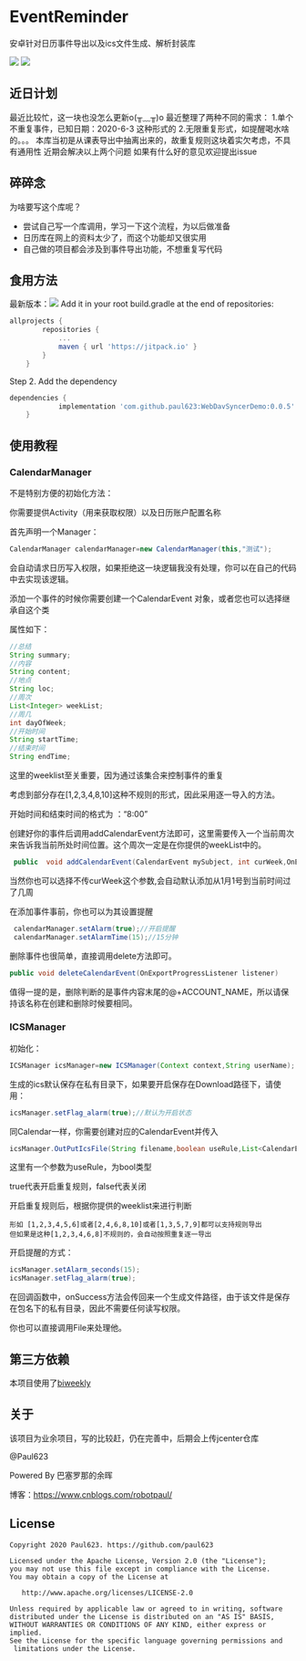 # EventReminder

安卓针对日历事件导出以及ics文件生成、解析封装库

[![](https://img.shields.io/badge/license-Apache%202-blue.svg)](https://www.apache.org/licenses/LICENSE-2.0)
[![](https://jitpack.io/v/paul623/EventReminder.svg)](https://jitpack.io/#paul623/EventReminder)
## 近日计划
最近比较忙，这一块也没怎么更新o(╥﹏╥)o
最近整理了两种不同的需求：
1.单个不重复事件，已知日期：2020-6-3 这种形式的
2.无限重复形式，如提醒喝水啥的。。。
本库当初是从课表导出中抽离出来的，故重复规则这块着实欠考虑，不具有通用性
近期会解决以上两个问题
如果有什么好的意见欢迎提出issue

## 碎碎念

为啥要写这个库呢？

* 尝试自己写一个库调用，学习一下这个流程，为以后做准备
* 日历库在网上的资料太少了，而这个功能却又很实用
* 自己做的项目都会涉及到事件导出功能，不想重复写代码

## 食用方法
最新版本：[![](https://jitpack.io/v/paul623/EventReminder.svg)](https://jitpack.io/#paul623/EventReminder)
Add it in your root build.gradle at the end of repositories:
```groovy
allprojects {
		repositories {
			...
			maven { url 'https://jitpack.io' }
		}
	}
 ```
Step 2. Add the dependency
```groovy
dependencies {
	        implementation 'com.github.paul623:WebDavSyncerDemo:0.0.5'
	}
```


## 使用教程



### CalendarManager

不是特别方便的初始化方法：

你需要提供Activity（用来获取权限）以及日历账户配置名称

首先声明一个Manager：

```java
CalendarManager calendarManager=new CalendarManager(this,"测试");
```

会自动请求日历写入权限，如果拒绝这一块逻辑我没有处理，你可以在自己的代码中去实现该逻辑。



添加一个事件的时候你需要创建一个CalendarEvent 对象，或者您也可以选择继承自这个类

属性如下：

```java
//总结
String summary;
//内容
String content;
//地点
String loc;
//周次
List<Integer> weekList;
//周几
int dayOfWeek;
//开始时间
String startTime;
//结束时间
String endTime;
```

这里的weeklist至关重要，因为通过该集合来控制事件的重复

考虑到部分存在[1,2,3,4,8,10]这种不规则的形式，因此采用逐一导入的方法。

开始时间和结束时间的格式为 ：“8:00”

创建好你的事件后调用addCalendarEvent方法即可，这里需要传入一个当前周次来告诉我当前所处时间位置。这个周次一定是在你提供的weekList中的。

```java
 public  void addCalendarEvent(CalendarEvent mySubject, int curWeek,OnExportProgressListener listener)
```

当然你也可以选择不传curWeek这个参数,会自动默认添加从1月1号到当前时间过了几周

在添加事件事前，你也可以为其设置提醒

```java
 calendarManager.setAlarm(true);//开启提醒
 calendarManager.setAlarmTime(15);//15分钟
```



删除事件也很简单，直接调用delete方法即可。

```java
public void deleteCalendarEvent(OnExportProgressListener listener)
```

值得一提的是，删除判断的是事件内容末尾的@+ACCOUNT_NAME，所以请保持该名称在创建和删除时候要相同。

### ICSManager

初始化：

```java
ICSManager icsManager=new ICSManager(Context context,String userName);
```

生成的ics默认保存在私有目录下，如果要开启保存在Download路径下，请使用：

```java
icsManager.setFlag_alarm(true);//默认为开启状态
```

同Calendar一样，你需要创建对应的CalendarEvent并传入

```java
icsManager.OutPutIcsFile(String filename,boolean useRule,List<CalendarEvent> calendarEvents,int curWeek,OutPutListener listener)
```

这里有一个参数为useRule，为bool类型

true代表开启重复规则，false代表关闭

开启重复规则后，根据你提供的weeklist来进行判断

```
形如 [1,2,3,4,5,6]或者[2,4,6,8,10]或者[1,3,5,7,9]都可以支持规则导出
但如果是这种[1,2,3,4,6,8]不规则的，会自动按照重复逐一导出
```

开启提醒的方式：

```java
icsManager.setAlarm_seconds(15);
icsManager.setFlag_alarm(true);
```

在回调函数中，onSuccess方法会传回来一个生成文件路径，由于该文件是保存在包名下的私有目录，因此不需要任何读写权限。

你也可以直接调用File来处理他。

## 第三方依赖

本项目使用了[biweekly](https://github.com/mangstadt/biweekly)

## 关于

该项目为业余项目，写的比较赶，仍在完善中，后期会上传jcenter仓库

@Paul623

Powered By 巴塞罗那的余晖

博客：https://www.cnblogs.com/robotpaul/

## License

```
Copyright 2020 Paul623. https://github.com/paul623

Licensed under the Apache License, Version 2.0 (the "License");
you may not use this file except in compliance with the License.
You may obtain a copy of the License at

   http://www.apache.org/licenses/LICENSE-2.0

Unless required by applicable law or agreed to in writing, software
distributed under the License is distributed on an "AS IS" BASIS,
WITHOUT WARRANTIES OR CONDITIONS OF ANY KIND, either express or implied.
See the License for the specific language governing permissions and
 limitations under the License.
```
